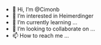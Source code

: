 - 👋 Hi, I’m @Cimonb
- 👀 I’m interested in Heimerdinger
- 🌱 I’m currently learning ...
- 💞️ I’m looking to collaborate on ...
- 📫 How to reach me ...

<!---
Cimonb/Cimonb is a ✨ special ✨ repository because its `README.md` (this file) appears on your GitHub profile.
You can click the Preview link to take a look at your changes.
--->
